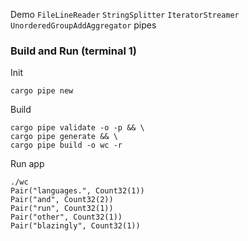 Demo `FileLineReader` `StringSplitter` `IteratorStreamer` `UnorderedGroupAddAggregator` pipes
### Build and Run (terminal 1)
Init
```
cargo pipe new
```
Build
```
cargo pipe validate -o -p && \
cargo pipe generate && \
cargo pipe build -o wc -r
```
Run app
```
./wc
Pair("languages.", Count32(1))
Pair("and", Count32(2))
Pair("run", Count32(1))
Pair("other", Count32(1))
Pair("blazingly", Count32(1))
```